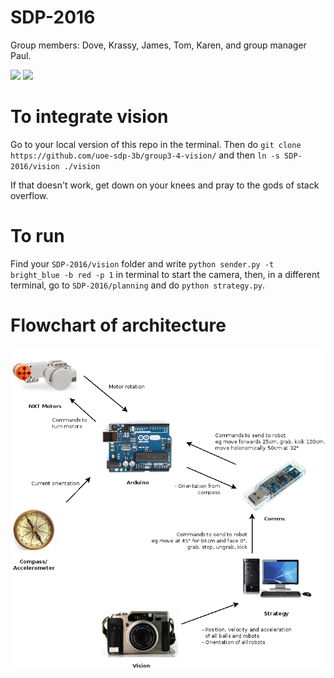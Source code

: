 # SDP-2016

Group members: Dove, Krassy, James, Tom, Karen, and group manager Paul.

![](http://www.reactiongifs.us/wp-content/uploads/2013/10/nuh_uh_conan_obrien.gif)
![](http://www.reactiongifs.us/wp-content/uploads/2013/10/nuh_uh_conan_obrien.gif)

# To integrate vision
Go to your local version of this repo in the terminal. Then
do `git clone https://github.com/uoe-sdp-3b/group3-4-vision/`
and then `ln -s SDP-2016/vision ./vision`

If that doesn't work, get down on your knees and pray to the gods of stack overflow.

# To run
Find your `SDP-2016/vision` folder and write `python sender.py -t bright_blue -b red -p 1` in terminal to start the camera, then, in a different terminal, go to `SDP-2016/planning` and do `python strategy.py`.

# Flowchart of architecture
![alt tag](https://github.com/dovito/SDP_2016/blob/master/figures/flowchart.png)

